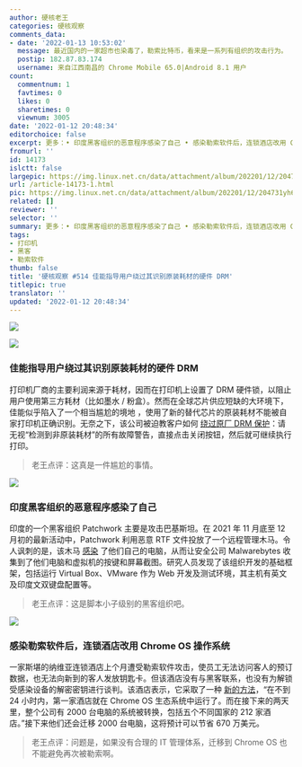 ```yaml
---
author: 硬核老王
categories: 硬核观察
comments_data:
- date: '2022-01-13 10:53:02'
  message: 最近国内的一家超市也染毒了，勒索比特币，看来是一系列有组织的攻击行为。
  postip: 182.87.83.174
  username: 来自江西南昌的 Chrome Mobile 65.0|Android 8.1 用户
count:
  commentnum: 1
  favtimes: 0
  likes: 0
  sharetimes: 0
  viewnum: 3005
date: '2022-01-12 20:48:34'
editorchoice: false
excerpt: 更多：• 印度黑客组织的恶意程序感染了自己 • 感染勒索软件后，连锁酒店改用 Chrome OS 操作系统
fromurl: ''
id: 14173
islctt: false
largepic: https://img.linux.net.cn/data/attachment/album/202201/12/204731yh6a69oafvpf9hpu.jpg
url: /article-14173-1.html
pic: https://img.linux.net.cn/data/attachment/album/202201/12/204731yh6a69oafvpf9hpu.jpg.thumb.jpg
related: []
reviewer: ''
selector: ''
summary: 更多：• 印度黑客组织的恶意程序感染了自己 • 感染勒索软件后，连锁酒店改用 Chrome OS 操作系统
tags:
- 打印机
- 黑客
- 勒索软件
thumb: false
title: '硬核观察 #514 佳能指导用户绕过其识别原装耗材的硬件 DRM'
titlepic: true
translator: ''
updated: '2022-01-12 20:48:34'
---
```


![](/data/attachment/album/202201/12/204731yh6a69oafvpf9hpu.jpg)


![](/data/attachment/album/202201/12/204740xml68ie2ml5gx65l.jpg)


### 佳能指导用户绕过其识别原装耗材的硬件 DRM


打印机厂商的主要利润来源于耗材，因而在打印机上设置了 DRM 硬件锁，以阻止用户使用第三方耗材（比如墨水 / 粉盒）。然而在全球芯片供应短缺的大环境下，佳能似乎陷入了一个相当尴尬的境地 ，使用了新的替代芯片的原装耗材不能被自家打印机正确识别。无奈之下，该公司被迫教客户如何 [绕过原厂 DRM 保护](https://arstechnica.com/tech-policy/2022/01/chip-shortage-has-canon-telling-customers-how-to-skirt-its-printer-toner-drm/)：请无视“检测到非原装耗材”的所有故障警告，直接点击关闭按钮，然后就可继续执行打印。



> 
> 老王点评：这真是一件尴尬的事情。
> 
> 
> 


![](/data/attachment/album/202201/12/204754ifun3urett3tkt7j.jpg)


### 印度黑客组织的恶意程序感染了自己


印度的一个黑客组织 Patchwork 主要是攻击巴基斯坦。在 2021 年 11 月底至 12 月初的最新活动中，Patchwork 利用恶意 RTF 文件投放了一个远程管理木马。令人讽刺的是，该木马 [感染](https://blog.malwarebytes.com/threat-intelligence/2022/01/patchwork-apt-caught-in-its-own-web/) 了他们自己的电脑，从而让安全公司 Malwarebytes 收集到了他们电脑和虚拟机的按键和屏幕截图。研究人员发现了该组织开发的基础框架，包括运行 Virtual Box、VMware 作为 Web 开发及测试环境，其主机有英文及印度文双键盘配置等。



> 
> 老王点评：这是脚本小子级别的黑客组织吧。
> 
> 
> 


![](/data/attachment/album/202201/12/204819fuunwgwgyg6ugjmn.jpg)


### 感染勒索软件后，连锁酒店改用 Chrome OS 操作系统


一家斯堪的纳维亚连锁酒店上个月遭受勒索软件攻击，使员工无法访问客人的预订数据，也无法向新到的客人发放钥匙卡。但该酒店没有与黑客联系，也没有为解锁受感染设备的解密密钥进行谈判。该酒店表示，它采取了一种 [新的方法](https://therecord.media/hotel-chain-switches-to-chrome-os-to-recover-from-ransomware-attack/)，“在不到 24 小时内，第一家酒店就在 Chrome OS 生态系统中运行了。而在接下来的两天里，整个公司有 2000 台电脑的系统被转换，包括五个不同国家的 212 家酒店。”接下来他们还会迁移 2000 台电脑，这将预计可以节省 670 万美元。



> 
> 老王点评：问题是，如果没有合理的 IT 管理体系，迁移到 Chrome OS 也不能避免再次被勒索啊。
> 
> 
>